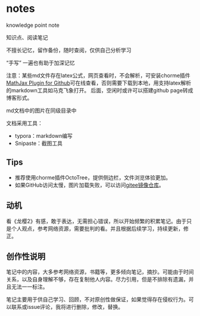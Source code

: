 # notes
knowledge point note

知识点、阅读笔记


不擅长记忆，留作备份，随时查阅，仅供自己分析学习


“手写” 一遍也有助于加深记忆

注意：某些md文件存在latex公式，网页查看时，不会解析，可安装chorme插件[MathJax Plugin for Github](https://chrome.google.com/webstore/detail/mathjax-plugin-for-github/ioemnmodlmafdkllaclgeombjnmnbima/related)可在线查看，否则需要下载到本地，用支持latex解析的markdown工具如马克飞象打开。
后面，空闲时或许可以搭建github page转成博客形式。

md文档中的图片在同级目录中

文档采用工具：
- typora：markdown编写
- Snipaste：截图工具

## Tips

- 推荐使用chorme插件OctoTree，提供侧边栏，文件浏览体验更加。
- 如果GitHub访问太慢，图片加载失败，可以访问[gitee镜像仓库](https://gitee.com/tianjiqx/notes)。

## 动机
看《龙樱2》有感，敢于表达，无需担心错误，所以开始频繁的积累笔记。由于只是个人观点，参考网络资源，需要批判的看。并且根据后续学习，持续更新，修正。


## 创作性说明
笔记中的内容，大多参考网络资源，书籍等，更多倾向笔记，摘抄。可能由于时间关系，以及自身理解不够，存在复制他人内容。尽力引用，但是不排除有遗漏，并且无法一一标注。

笔记主要用于供自己学习、回顾，不对原创性做保证，如果觉得存在侵权行为。可以联系或issue评论，我将进行删除，修改，替换。




